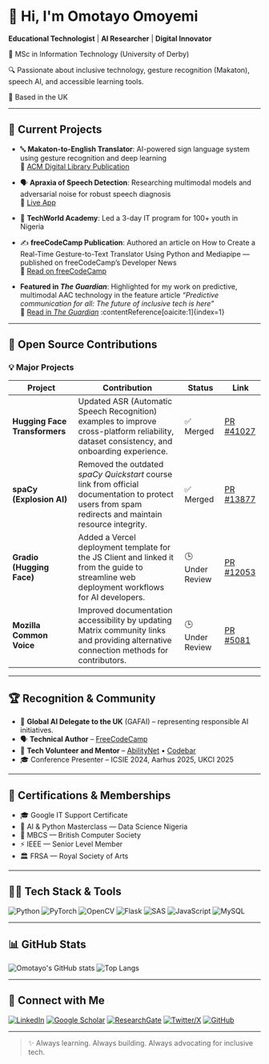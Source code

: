 # 👋 Hi, I'm Omotayo Omoyemi

**Educational Technologist** | **AI Researcher** | **Digital Innovator**

🔬 MSc in Information Technology (University of Derby)

🔍 Passionate about inclusive technology, gesture recognition (Makaton), speech AI, and accessible learning tools.

📍 Based in the UK 

---

## 🚀 Current Projects

- 🔤 **Makaton-to-English Translator**: AI-powered sign language system using gesture recognition and deep learning  
  📄 [ACM Digital Library Publication](https://dl.acm.org/doi/10.1145/3708635.3708647)

- 🗣️ **Apraxia of Speech Detection**: Researching multimodal models and adversarial noise for robust speech diagnosis  
  🔗 [Live App](https://aura-apraxia-aac-a8qejouwasaqequrhetbfw.streamlit.app/)

- 🧠 **TechWorld Academy**: Led a 3-day IT program for 100+ youth in Nigeria 
  
- ✍️ **freeCodeCamp Publication**: Authored an article on How to Create a Real-Time Gesture-to-Text Translator Using Python and Mediapipe — published on freeCodeCamp’s Developer News  
  📰 [Read on freeCodeCamp](https://www.freecodecamp.org/news/create-a-real-time-gesture-to-text-translator/)
  
-  **Featured in *The Guardian***: Highlighted for my work on predictive, multimodal AAC technology in the feature article *“Predictive communication for all: The future of inclusive tech is here”*  
  📰 [Read in *The Guardian*](https://guardian.ng/news/predictive-communication-for-all-the-future-of-inclusive-tech-is-here/) :contentReference[oaicite:1]{index=1}

---

## 🧩 Open Source Contributions  
### 💡 Major Projects

| Project | Contribution | Status | Link |
|----------|---------------|--------|------|
| **Hugging Face Transformers** | Updated ASR (Automatic Speech Recognition) examples to improve cross-platform reliability, dataset consistency, and onboarding experience. | ✅ Merged | [PR #41027](https://github.com/huggingface/transformers/pull/41027) |
| **spaCy (Explosion AI)** | Removed the outdated *spaCy Quickstart* course link from official documentation to protect users from spam redirects and maintain resource integrity. | ✅ Merged | [PR #13877](https://github.com/explosion/spaCy/pull/13877) |
| **Gradio (Hugging Face)** | Added a Vercel deployment template for the JS Client and linked it from the guide to streamline web deployment workflows for AI developers. | 🕒 Under Review | [PR #12053](https://github.com/gradio-app/gradio/pull/12053) |
| **Mozilla Common Voice** | Improved documentation accessibility by updating Matrix community links and providing alternative connection methods for contributors. | 🕒 Under Review | [PR #5081](https://github.com/common-voice/common-voice/pull/5081) |

---

## 🏆 Recognition & Community
- 🧩 **Global AI Delegate to the UK** (GAFAI) – representing responsible AI initiatives.  
- 🗣️ **Technical Author** – [FreeCodeCamp](https://www.freecodecamp.org/news/author/tayo4christ/)  
- 💪 **Tech Volunteer and Mentor** – [AbilityNet](https://abilitynet.org.uk) • [Codebar](https://codebar.io)  
- 🎓 Conference Presenter – ICSIE 2024, Aarhus 2025, UKCI 2025

---

## 📜 Certifications & Memberships

- 🎓 Google IT Support Certificate
- 🤖 AI & Python Masterclass — Data Science Nigeria
- 💼 MBCS — British Computer Society
- ⚡ IEEE — Senior Level Member
- 🏛 FRSA — Royal Society of Arts

---

## 🧑‍💻 Tech Stack & Tools

![Python](https://img.shields.io/badge/Python-3776AB?style=for-the-badge&logo=python&logoColor=white)
![PyTorch](https://img.shields.io/badge/PyTorch-EE4C2C?style=for-the-badge&logo=pytorch&logoColor=white)
![OpenCV](https://img.shields.io/badge/OpenCV-27338e?style=for-the-badge&logo=opencv&logoColor=white)
![Flask](https://img.shields.io/badge/Flask-000000?style=for-the-badge&logo=flask&logoColor=white)
![SAS](https://img.shields.io/badge/SAS-0066CC?style=for-the-badge&logo=sas&logoColor=white)
![JavaScript](https://img.shields.io/badge/JavaScript-F7DF1E?style=for-the-badge&logo=javascript&logoColor=black)
![MySQL](https://img.shields.io/badge/MySQL-005C84?style=for-the-badge&logo=mysql&logoColor=white)

---

## 📊 GitHub Stats

![Omotayo's GitHub stats](https://github-readme-stats.vercel.app/api?username=tayo4christ&show_icons=true&theme=default)
![Top Langs](https://github-readme-stats.vercel.app/api/top-langs/?username=your-github-username&layout=compact)


---

## 🔗 Connect with Me

[![LinkedIn](https://img.shields.io/badge/LinkedIn-0077B5?style=flat-square&logo=linkedin&logoColor=white)](https://www.linkedin.com/in/omotayo-emmanuel-omoyemi-mbcs-054484191/)
[![Google Scholar](https://img.shields.io/badge/Google%20Scholar-4285F4?style=flat-square&logo=google-scholar&logoColor=white)](https://scholar.google.com/citations?user=cFw_hV0AAAAJ&hl=en)
[![ResearchGate](https://img.shields.io/badge/ResearchGate-00CCBB?style=flat-square&logo=researchgate&logoColor=white)](https://www.researchgate.net/profile/Omotayo-Omoyemi)
[![Twitter/X](https://img.shields.io/badge/X-000000?style=flat-square&logo=X&logoColor=white)](https://x.com/teedaprodigy)
[![GitHub](https://img.shields.io/badge/GitHub-181717?style=flat-square&logo=github&logoColor=white)](https://github.com/tayo4christ)

---

> ✨ Always learning. Always building. Always advocating for inclusive tech.

<!--
**tayo4christ/tayo4christ** is a ✨ _special_ ✨ repository because its `README.md` (this file) appears on your GitHub profile.

Here are some ideas to get you started:

- 🔭 I’m currently working on ...
- 🌱 I’m currently learning ...
- 👯 I’m looking to collaborate on ...
- 🤔 I’m looking for help with ...
- 💬 Ask me about ...
- 📫 How to reach me: ...
- 😄 Pronouns: ...
- ⚡ Fun fact: ...
-->
